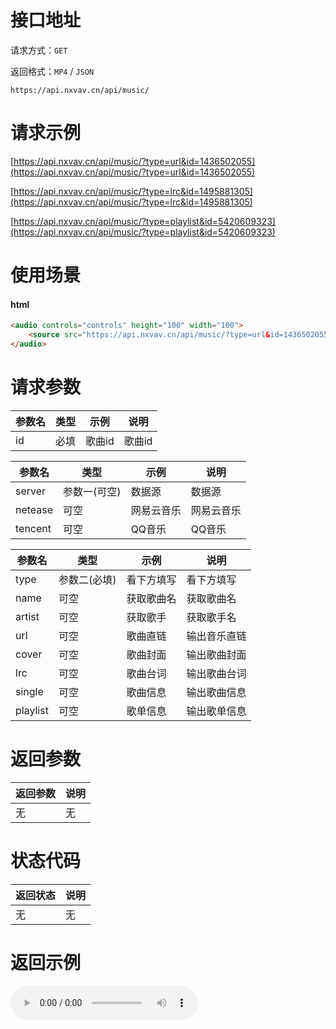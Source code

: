 # 接口地址

请求方式：`GET`

返回格式：`MP4` / `JSON`

```API
https://api.nxvav.cn/api/music/
```

# 请求示例

[https://api.nxvav.cn/api/music/?type=url&id=1436502055](https://api.nxvav.cn/api/music/?type=url&id=1436502055)

[https://api.nxvav.cn/api/music/?type=lrc&id=1495881305](https://api.nxvav.cn/api/music/?type=lrc&id=1495881305)

[https://api.nxvav.cn/api/music/?type=playlist&id=5420609323](https://api.nxvav.cn/api/music/?type=playlist&id=5420609323)

# 使用场景

<!-- tabs:start -->

#### **html**

```html
<audio controls="controls" height="100" width="100">
    <source src="https://api.nxvav.cn/api/music/?type=url&id=1436502055" type="audio/mpeg">
</audio>
```

<!-- tabs:end -->

# 请求参数

| 参数名 | 类型 | 示例 | 说明 |
| ----- | ---- | ---- | ---- |
| id | 必填 | 歌曲id | 歌曲id |

| 参数名 | 类型 | 示例 | 说明 |
| ----- | ---- | ---- | ---- |
| server | 参数一(可空) | 数据源 | 数据源 |
| netease | 可空 | 网易云音乐 | 网易云音乐 |
| tencent | 可空 | QQ音乐 | QQ音乐 |

| 参数名 | 类型 | 示例 | 说明 |
| ----- | ---- | ---- | ---- |
| type | 参数二(必填) | 看下方填写 | 看下方填写 |
| name | 可空 | 获取歌曲名 | 获取歌曲名 |
| artist | 可空 | 获取歌手 | 获取歌手名 |
| url | 可空 | 歌曲直链 | 输出音乐直链 |
| cover | 可空 | 歌曲封面 | 输出歌曲封面 |
| lrc | 可空 | 歌曲台词 | 输出歌曲台词 |
| single | 可空 | 歌曲信息 | 输出歌曲信息 |
| playlist | 可空 | 歌单信息 | 输出歌单信息 |

# 返回参数

| 返回参数 | 说明 |
| ------- | ---- |
| 无 | 无 |

# 状态代码

| 返回状态 | 说明 |
| ------- | ---- |
| 无 | 无 |

# 返回示例

<audio controls="controls" height="100" width="100">
    <source src="https://api.nxvav.cn/api/music/?type=url&id=1436502055" type="audio/mpeg">
</audio>
